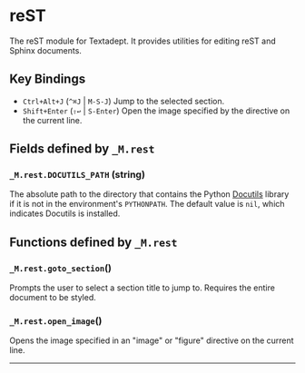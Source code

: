 # reST

The reST module for Textadept.
It provides utilities for editing reST and Sphinx documents.

## Key Bindings

+ `Ctrl+Alt+J` (`^⌘J` | `M-S-J`)
  Jump to the selected section.
+ `Shift+Enter` (`⇧↩` | `S-Enter`)
  Open the image specified by the directive on the current line.


## Fields defined by `_M.rest`

<a id="_M.rest.DOCUTILS_PATH"></a>
### `_M.rest.DOCUTILS_PATH` (string)

The absolute path to the directory that contains the Python [Docutils][] library if it is
  not in the environment's `PYTHONPATH`.
  The default value is `nil`, which indicates Docutils is installed.

  [Docutils]: http://docutils.sourceforge.net/


## Functions defined by `_M.rest`

<a id="_M.rest.goto_section"></a>
### `_M.rest.goto_section`()

Prompts the user to select a section title to jump to.
Requires the entire document to be styled.

<a id="_M.rest.open_image"></a>
### `_M.rest.open_image`()

Opens the image specified in an "image" or "figure" directive on the current line.


---
